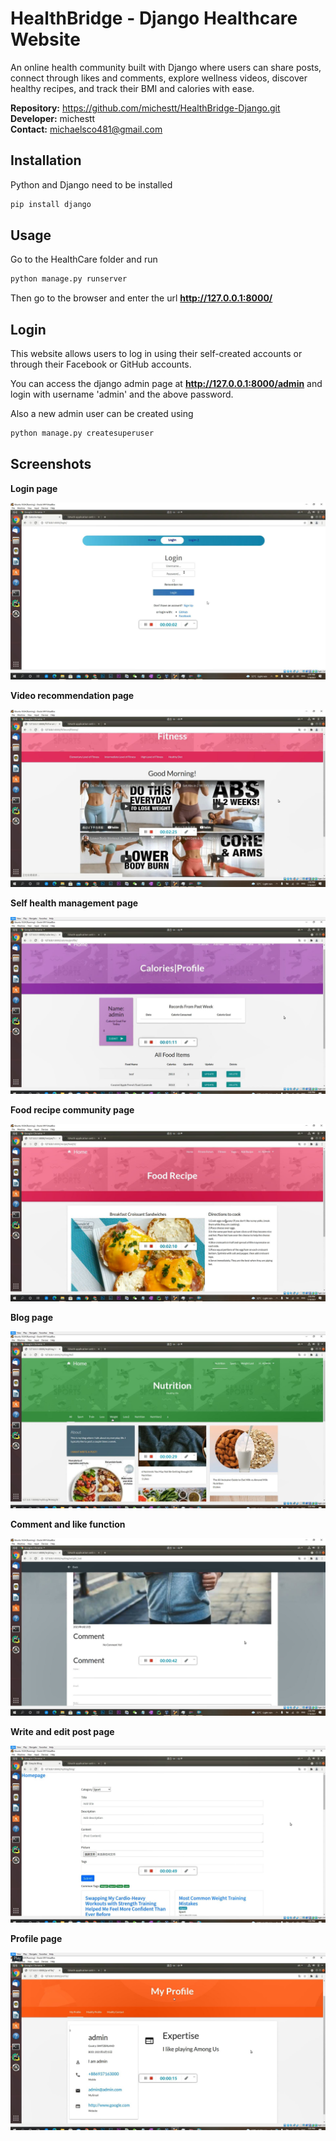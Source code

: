 # HealthBridge - Django Healthcare Website
An online health community built with Django where users can share posts, connect through likes and comments, explore wellness videos, discover healthy recipes, and track their BMI and calories with ease.

**Repository:** https://github.com/michestt/HealthBridge-Django.git  
**Developer:** michestt  
**Contact:** michaelsco481@gmail.com

## Installation

Python and Django need to be installed

```bash
pip install django
```

## Usage

Go to the HealthCare folder and run

```bash
python manage.py runserver
```

Then go to the browser and enter the url **http://127.0.0.1:8000/**


## Login

This website allows users to log in using their self-created accounts or through their Facebook or GitHub accounts.

You can access the django admin page at **http://127.0.0.1:8000/admin** and login with username 'admin' and the above password.

Also a new admin user can be created using

```bash
python manage.py createsuperuser
```

## Screenshots

**Login page**

![login protal.jpg](screenshots/login_protal.jpg)

**Video recommendation page**

![fitness_channel.jpg](screenshots/fitness_channel.jpg)

**Self health management page**

![Calories_page_2.jpg](screenshots/Calories_page_2.jpg)

**Food recipe community page**

![Food recipe.jpg](screenshots/Food_recipe.jpg)

**Blog page**

![Blog Page.jpg](screenshots/Blog_Page.jpg)

**Comment and like function**

![comment.jpg](screenshots/comment.jpg)

**Write and edit post page**

![Write_post.jpg](screenshots/Write_post.jpg)

**Profile page**

![profile.jpg](screenshots/profile.jpg)